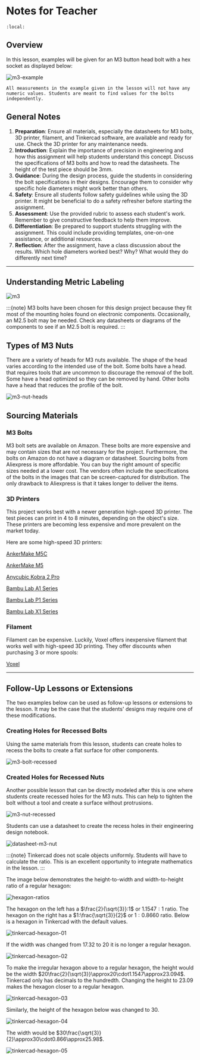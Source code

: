 # Notes for Teacher

```{contents}
:local:
```

## Overview

In this lesson, examples will be given for an M3 button head bolt with a hex socket as displayed below:

![m3-example](assets/m3-example.png)

```{attention}
All measurements in the example given in the lesson will not have any numeric values. Students are meant to find values for the bolts independently.
```

## General Notes

1. **Preparation**: Ensure all materials, especially the datasheets for M3 bolts, 3D printer, filament, and Tinkercad software, are available and ready for use. Check the 3D printer for any maintenance needs. 
2. **Introduction**: Explain the importance of precision in engineering and how this assignment will help students understand this concept. Discuss the specifications of M3 bolts and how to read the datasheets. The height of the test piece should be 3mm.
3. **Guidance**: During the design process, guide the students in considering the bolt specifications in their designs. Encourage them to consider why specific hole diameters might work better than others. 
4. **Safety**: Ensure all students follow safety guidelines while using the 3D printer. It might be beneficial to do a safety refresher before starting the assignment. 
5. **Assessment**: Use the provided rubric to assess each student's work. Remember to give constructive feedback to help them improve. 
6. **Differentiation**: Be prepared to support students struggling with the assignment. This could include providing templates, one-on-one assistance, or additional resources. 
7. **Reflection**: After the assignment, have a class discussion about the results. Which hole diameters worked best? Why? What would they do differently next time? 

---

## Understanding Metric Labeling



![m3](assets/m3.png)



:::{note} 
M3 bolts have been chosen for this design project because they fit most of the mounting holes found on electronic components. Occasionally, an M2.5 bolt may be needed. Check any datasheets or diagrams of the components to see if an M2.5 bolt is required.
:::

## Types of M3 Nuts

There are a variety of heads for M3 nuts available. The shape of the head varies according to the intended use of the bolt. Some bolts have a head. that requires tools that are uncommon to discourage the removal of the bolt. Some have a head optimized so they can be removed by hand. Other bolts have a head that reduces the profile of the bolt.

![m3-nut-heads](assets/m3-nut-heads.png)



## Sourcing Materials

### M3 Bolts

M3 bolt sets are available on Amazon. These bolts are more expensive and may contain sizes that are not necessary for the project. Furthermore, the bolts on Amazon do not have a diagram or datasheet. Sourcing bolts from Aliexpress is more affordable. You can buy the right amount of specific sizes needed at a lower cost. The vendors often include the specifications of the bolts in the images that can be screen-captured for distribution. The only drawback to Aliexpress is that it takes longer to deliver the items.

### 3D Printers

This project works best with a newer generation high-speed 3D printer. The test pieces can print in 4 to 8 minutes, depending on the object's size. These printers are becoming less expensive and more prevalent on the market today.

Here are some high-speed 3D printers:

[AnkerMake M5C](https://www.ankermake.com/collections/all-3d-printers?ref=homepage_AccessoriesBanner1&pf_t_printer_model=M5C+3D+Printers)

[AnkerMake M5](https://www.ankermake.com/collections/all-3d-printers?ref=homepage_AccessoriesBanner1&pf_t_printer_model=M5+3D+Printers)

[Anycubic Kobra 2 Pro](https://www.anycubic.com/products/kobra-2-pro)

[Bambu Lab A1 Series](https://us.store.bambulab.com/collections/a1-series)

[Bambu Lab P1 Series](https://us.store.bambulab.com/collections/p1-series)

[Bambu Lab X1 Series](https://us.store.bambulab.com/collections/x1-series)

### Filament

Filament can be expensive. Luckily, Voxel offers inexpensive filament that works well with high-speed 3D printing. They offer discounts when purchasing 3 or more spools:

[Voxel](https://voxelpla.com/)

---

## Follow-Up Lessons or Extensions

The two examples below can be used as follow-up lessons or extensions to the lesson. It may be the case that the students' designs may require one of these modifications.

### Creating Holes for Recessed Bolts

Using the same materials from this lesson, students can create holes to recess the bolts to create a flat surface for other components.

![m3-bolt-recessed](assets/m3-bolt-recessed.png)

### Created Holes for Recessed Nuts

Another possible lesson that can be directly modeled after this is one where students create recessed holes for the M3 nuts. This can help to tighten the bolt without a tool and create a surface without protrusions.

![m3-nut-recessed](assets/m3-nut-recessed.png)

Students can use a datasheet to create the recess holes in their engineering design notebook.

![datasheet-m3-nut](assets/datasheet-m3-nut.jpg)

:::{note}
Tinkercad does not scale objects uniformly. Students will have to calculate the ratio. This is an excellent opportunity to integrate mathematics in the lesson.
::: 

The image below demonstrates the height-to-width and width-to-height ratio of a regular hexagon:

![hexagon-ratios](assets/hexagon-ratios.png)

The hexagon on the left has a $\frac{2}{\sqrt{3}}:1$ or $1.1547:1$ ratio. The hexagon on the right has a $1:\frac{\sqrt{3}}{2}$ or $1:0.8660$ ratio. Below is a hexagon in Tinkercad with the default values.

![tinkercad-hexagon-01](assets/tinkercad-hexagon-01.jpg)

If the width was changed from $17.32$ to $20$ it is no longer a regular hexagon.

![tinkercad-hexagon-02](assets/tinkercad-hexagon-02.jpg)

To make the irregular hexagon above to a regular hexagon, the height would be the width $20\frac{2}{\sqrt{3}}\approx20\cdot1.1547\approx23.094$. Tinkercad only has decimals to the hundredth. Changing the height to 23.09 makes the hexagon closer to a regular hexagon.

![tinkercad-hexagon-03](assets/tinkercad-hexagon-03.jpg)

Similarly, the height of the hexagon below was changed to $30$.

![tinkercad-hexagon-04](assets/tinkercad-hexagon-04.jpg)

The width would be $30\frac{\sqrt{3}}{2}\approx30\cdot0.866\approx25.98$.

![tinkercad-hexagon-05](assets/tinkercad-hexagon-05.jpg)

